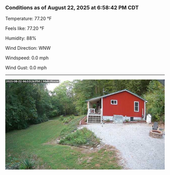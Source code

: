 ### Conditions as of August 22, 2025 at 6:58:42 PM CDT 

Temperature: 77.20 &deg;F

Feels like: 77.20 &deg;F

Humidity: 88%

Wind Direction: WNW

Windspeed: 0.0 mph

Wind Gust: 0.0 mph

---

<img src="./images/latest.jpeg"/>

